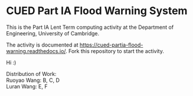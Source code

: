 # CUED Part IA Flood Warning System

This is the Part IA Lent Term computing activity at the Department of
Engineering, University of Cambridge.

The activity is documented at
https://cued-partia-flood-warning.readthedocs.io/. Fork this repository
to start the activity.

Hi :)

Distribution of Work:   
Ruoyao Wang: B, C, D    
Luran Wang: E, F